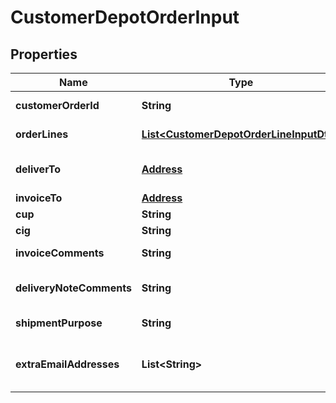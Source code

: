 
# CustomerDepotOrderInput

## Properties
Name | Type | Description | Notes
------------ | ------------- | ------------- | -------------
**customerOrderId** | **String** | Customer-generated order id. |  [optional]
**orderLines** | [**List&lt;CustomerDepotOrderLineInputDto&gt;**](CustomerDepotOrderLineInputDto.md) | Collection of lines (details) of the order. | 
**deliverTo** | [**Address**](Address.md) | The address where the order items should be delivered to. | 
**invoiceTo** | [**Address**](Address.md) | The billing Address. |  [optional]
**cup** | **String** | The Cup field. |  [optional]
**cig** | **String** | The Cig field. |  [optional]
**invoiceComments** | **String** | The InvoiceComments field. |  [optional]
**deliveryNoteComments** | **String** | The DeliveryNoteComments field. |  [optional]
**shipmentPurpose** | **String** | The ShipmentPurpose field. | 
**extraEmailAddresses** | **List&lt;String&gt;** | Extra email addresses to send emails to inform the insertion of the new order |  [optional]



